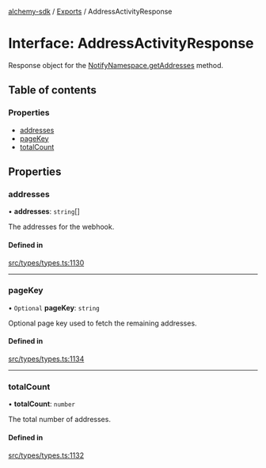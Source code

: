 [alchemy-sdk](../README.md) / [Exports](../modules.md) / AddressActivityResponse

# Interface: AddressActivityResponse

Response object for the [NotifyNamespace.getAddresses](../classes/NotifyNamespace.md#getaddresses) method.

## Table of contents

### Properties

- [addresses](AddressActivityResponse.md#addresses)
- [pageKey](AddressActivityResponse.md#pagekey)
- [totalCount](AddressActivityResponse.md#totalcount)

## Properties

### addresses

• **addresses**: `string`[]

The addresses for the webhook.

#### Defined in

[src/types/types.ts:1130](https://github.com/alchemyplatform/alchemy-sdk-js/blob/6dc36f9/src/types/types.ts#L1130)

___

### pageKey

• `Optional` **pageKey**: `string`

Optional page key used to fetch the remaining addresses.

#### Defined in

[src/types/types.ts:1134](https://github.com/alchemyplatform/alchemy-sdk-js/blob/6dc36f9/src/types/types.ts#L1134)

___

### totalCount

• **totalCount**: `number`

The total number of addresses.

#### Defined in

[src/types/types.ts:1132](https://github.com/alchemyplatform/alchemy-sdk-js/blob/6dc36f9/src/types/types.ts#L1132)
